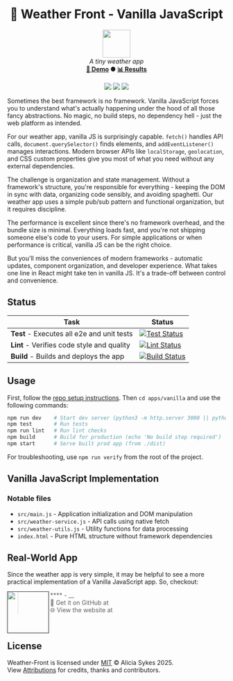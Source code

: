 <!-- start_header -->
<h1 align="center">🧪 Weather Front - Vanilla JavaScript</h1>

<p align="center">
  <img width="64" src="https://raw.githubusercontent.com/Lissy93/weather-front/refs/heads/main/assets/favicon.png" /><br>
  <i>A tiny weather app</i>
  <br>
  <b><a href="/">🚀 Demo</a> ● <a href="https://frontend-framework-benchmarks.as93.net">📊 Results</a></b>
  <br><br>
  <img src="https://img.shields.io/badge/Framework-Vanilla_JavaScript-F7DF1E?logo=javascript&logoColor=fff&labelColor=F7DF1E" />
  <img src="https://img.shields.io/badge/License-MIT-AE56FF?logo=googledocs&logoColor=fff&labelColor=8A2BE2" />
  <img src="https://img.shields.io/badge/Author-Lissy93-EA4AAA?logo=githubsponsors&logoColor=fff&labelColor=E31591" />
</p>
<!-- end_header -->

<!-- start_about -->
Sometimes the best framework is no framework. Vanilla JavaScript forces you to understand what's actually happening under the hood of all those fancy abstractions. No magic, no build steps, no dependency hell - just the web platform as intended.

For our weather app, vanilla JS is surprisingly capable. `fetch()` handles API calls, `document.querySelector()` finds elements, and `addEventListener()` manages interactions. Modern browser APIs like `localStorage`, `geolocation`, and CSS custom properties give you most of what you need without any external dependencies.

The challenge is organization and state management. Without a framework's structure, you're responsible for everything - keeping the DOM in sync with data, organizing code sensibly, and avoiding spaghetti. Our weather app uses a simple pub/sub pattern and functional organization, but it requires discipline.

The performance is excellent since there's no framework overhead, and the bundle size is minimal. Everything loads fast, and you're not shipping someone else's code to your users. For simple applications or when performance is critical, vanilla JS can be the right choice.

But you'll miss the conveniences of modern frameworks - automatic updates, component organization, and developer experience. What takes one line in React might take ten in vanilla JS. It's a trade-off between control and convenience.
<!-- end_about -->

<!-- start_status -->

## Status

| Task | Status |
|---|---|
| **Test** - Executes all e2e and unit tests | [![Test Status](https://raw.githubusercontent.com/Lissy93/weather-front/refs/heads/badges/test-vanilla.svg)](https://github.com/Lissy93/weather-front/actions/workflows/test.yml) |
| **Lint** - Verifies code style and quality | [![Lint Status](https://raw.githubusercontent.com/Lissy93/weather-front/refs/heads/badges/lint-vanilla.svg)](https://github.com/Lissy93/weather-front/actions/workflows/lint.yml) |
| **Build** - Builds and deploys the app | [![Build Status](https://raw.githubusercontent.com/Lissy93/weather-front/refs/heads/badges/build-vanilla.svg)](https://github.com/Lissy93/weather-front/actions/workflows/build.yml) |

<!-- end_status -->

<!-- start_usage -->

## Usage

First, follow the [repo setup instructions](https://github.com/Lissy93/weather-front?tab=readme-ov-file#usage). Then `cd apps/vanilla` and use the following commands:

```bash
npm run dev    # Start dev server (python3 -m http.server 3000 || python -m http.server 3000)
npm test       # Run tests
npm run lint   # Run lint checks
npm build      # Build for production (echo 'No build step required')
npm start      # Serve built prod app (from ./dist)
```

For troubleshooting, use `npm run verify` from the root of the project.

<!-- end_usage -->

## Vanilla JavaScript Implementation

<!-- start_framework_specific -->
### Notable files
- `src/main.js` - Application initialization and DOM manipulation
- `src/weather-service.js` - API calls using native fetch
- `src/weather-utils.js` - Utility functions for data processing
- `index.html` - Pure HTML structure without framework dependencies
<!-- end_framework_specific -->


<!-- start_real_world_app -->

## Real-World App
Since the weather app is very simple, it may be helpful to see a more practical implementation of a Vanilla JavaScript app. So, checkout:

<a href=""><img align="left" src="" width="96"></a>

> **** - __<br>
> 🐙 Get it on GitHub at []()<br>
> 🌐 View the website at []()

<br>
<!-- end_real_world_app -->

<!-- start_license -->

## License

Weather-Front is licensed under [MIT](https://github.com/Lissy93/weather-front/blob/main/LICENSE) © Alicia Sykes 2025.<br>
View [Attributions](https://github.com/Lissy93/weather-front?tab=readme-ov-file#attributions) for credits, thanks and contributors.

<!-- end_license -->
